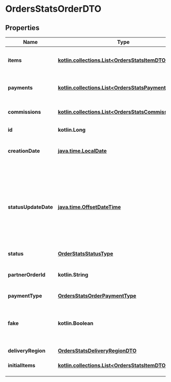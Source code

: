 
# OrdersStatsOrderDTO

## Properties
| Name | Type | Description | Notes |
| ------------ | ------------- | ------------- | ------------- |
| **items** | [**kotlin.collections.List&lt;OrdersStatsItemDTO&gt;**](OrdersStatsItemDTO.md) | Список товаров в заказе после возможных изменений. |  |
| **payments** | [**kotlin.collections.List&lt;OrdersStatsPaymentDTO&gt;**](OrdersStatsPaymentDTO.md) | Информация о денежных переводах по заказу. |  |
| **commissions** | [**kotlin.collections.List&lt;OrdersStatsCommissionDTO&gt;**](OrdersStatsCommissionDTO.md) | Информация о комиссиях за заказ. |  |
| **id** | **kotlin.Long** | Идентификатор заказа. |  [optional] |
| **creationDate** | [**java.time.LocalDate**](java.time.LocalDate.md) | Дата создания заказа.  Формат даты: &#x60;ГГГГ-ММ-ДД&#x60;.  |  [optional] |
| **statusUpdateDate** | [**java.time.OffsetDateTime**](java.time.OffsetDateTime.md) | Дата и время, когда статус заказа был изменен в последний раз.  Формат даты и времени: ISO 8601. Например, &#x60;2017-11-21T00:00:00&#x60;. Часовой пояс — UTC+03:00 (Москва).  |  [optional] |
| **status** | [**OrderStatsStatusType**](OrderStatsStatusType.md) |  |  [optional] |
| **partnerOrderId** | **kotlin.String** | Идентификатор заказа в информационной системе магазина. |  [optional] |
| **paymentType** | [**OrdersStatsOrderPaymentType**](OrdersStatsOrderPaymentType.md) |  |  [optional] |
| **fake** | **kotlin.Boolean** | Тип заказа:  * &#x60;false&#x60; — настоящий заказ покупателя.  * &#x60;true&#x60; — [тестовый](../../pushapi/concepts/sandbox.md) заказ Маркета.  |  [optional] |
| **deliveryRegion** | [**OrdersStatsDeliveryRegionDTO**](OrdersStatsDeliveryRegionDTO.md) |  |  [optional] |
| **initialItems** | [**kotlin.collections.List&lt;OrdersStatsItemDTO&gt;**](OrdersStatsItemDTO.md) | Список товаров в заказе до изменений. |  [optional] |



